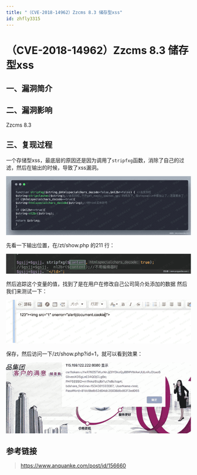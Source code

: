 ```yaml
---
title: "（CVE-2018-14962）Zzcms 8.3 储存型xss"
id: zhfly3315
---
```


# （CVE-2018-14962）Zzcms 8.3 储存型xss

## 一、漏洞简介

## 二、漏洞影响

Zzcms 8.3

## 三、复现过程

一个存储型xss，最底层的原因还是因为调用了`stripfxg`函数，消除了自己的过滤，然后在输出的时候，导致了xss漏洞。

![image](../img/563cf163c8e01cc63972a41abfda0280.png)

先看一下输出位置，在/zt/show.php 的211 行：

![image](../img/34ef10efee331f94c2053d251b25bf6f.png)

然后追踪这个变量的值，找到了是在用户在修改自己公司简介处添加的数据
然后我们来测试一下：

![image](../img/4ff677564d7489ea48b4e89428ef71b6.png)

保存，然后访问一下/zt/show.php?id=1，就可以看到效果：

![image](../img/6d3b865deb183f697255a06156699018.png)

## 参考链接

> https://www.anquanke.com/post/id/156660